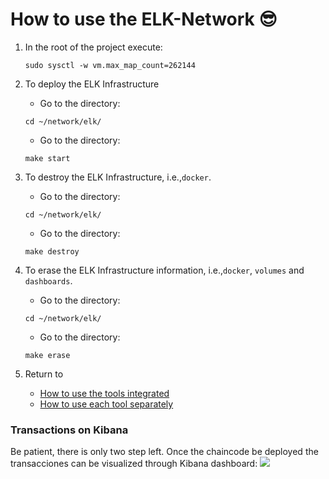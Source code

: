 # How to use the ELK-Network 😎

1. In the root of the project execute:
    ```
    sudo sysctl -w vm.max_map_count=262144
    ```
2. To deploy the ELK Infrastructure 
    *   Go to the directory:
    ```
    cd ~/network/elk/
    ```
    *   Go to the directory:
    ```
    make start
    ```

3. To destroy the ELK Infrastructure, i.e.,`docker`.
    *   Go to the directory:
    ```
    cd ~/network/elk/
    ```
    *   Go to the directory:
    ```
    make destroy
    ```

3. To erase the ELK Infrastructure information, i.e.,`docker`, `volumes` and `dashboards`.
    *   Go to the directory:
    ```
    cd ~/network/elk/
    ```
    *   Go to the directory:
    ```
    make erase
    ```

4. Return to
    - [How to use the tools integrated](https://github.com/sfl0r3nz05/NLP-DLT/tree/sentencelvl#how-to-use-the-tools-integrated-)
    - [How to use each tool separately](https://github.com/sfl0r3nz05/NLP-DLT/tree/sentencelvl#how-to-use-each-tool-separately-)

### Transactions on Kibana
Be patient, there is only two step left. Once the chaincode be deployed the transacciones can be visualized through Kibana dashboard:
<img src="https://github.com/sfl0r3nz05/NLP-DLT/blob/sentencelvl/documentation/images/Kibana.png">